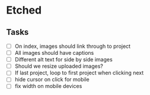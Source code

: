 # Etched


## Tasks
- [ ] On index, images should link through to project
- [ ] All images should have captions
- [ ] Different alt text for side by side images
- [ ] Should we resize uploaded images?
- [ ] If last project, loop to first project when clicking next
- [ ] hide cursor on click for mobile
- [ ] fix width on mobile devices
